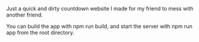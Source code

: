 Just a quick and dirty countdown website I made for my friend to mess with another friend.

You can build the app with npm run build, and start the server with npm run app from the root directory.